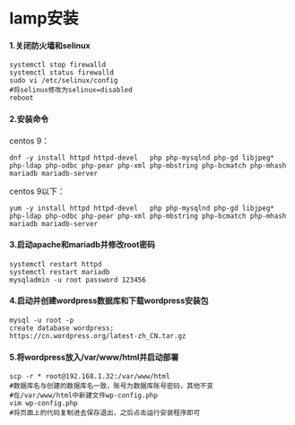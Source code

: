 # lamp安装

#### 1.关闭防火墙和selinux

```shell
systemctl stop firewalld
systemctl status firewalld
sudo vi /etc/selinux/config
#将selinux修改为selinux=disabled
reboot
```

#### 2.安装命令

centos 9：

```shell
dnf -y install httpd httpd-devel   php php-mysqlnd php-gd libjpeg* php-ldap php-odbc php-pear php-xml php-mbstring php-bcmatch php-mhash   mariadb mariadb-server
```

centos 9以下：

```shell
yum -y install httpd httpd-devel   php php-mysqlnd php-gd libjpeg* php-ldap php-odbc php-pear php-xml php-mbstring php-bcmatch php-mhash   mariadb mariadb-server
```

#### 3.启动apache和mariadb并修改root密码

```shell
systemctl restart httpd
systemctl restart mariadb
mysqladmin -u root password 123456
```

#### 4.启动并创建wordpress数据库和下载wordpress安装包

```shell
mysql -u root -p
create database wordpress;
https://cn.wordpress.org/latest-zh_CN.tar.gz
```

#### 5.将wordpress放入/var/www/html并启动部署

```shell
scp -r * root@192.168.1.32:/var/www/html
#数据库名与创建的数据库名一致，账号为数据库账号密码，其他不变
#在/var/www/html中新建文件wp-config.php
vim wp-config.php
#将页面上的代码复制进去保存退出，之后点击运行安装程序即可
```

